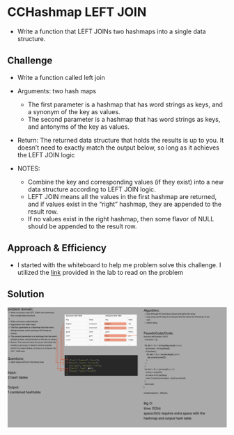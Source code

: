 # CCHashmap LEFT JOIN

- Write a function that LEFT JOINs two hashmaps into a single data structure.

## Challenge

- Write a function called left join
- Arguments: two hash maps
  - The first parameter is a hashmap that has word strings as keys, and a synonym of the key as values.
  - The second parameter is a hashmap that has word strings as keys, and antonyms of the key as values.
- Return: The returned data structure that holds the results is up to you. It doesn’t need to exactly match the output below, so long as it achieves the LEFT JOIN logic
- NOTES:

  - Combine the key and corresponding values (if they exist) into a new data structure according to LEFT JOIN logic.
  - LEFT JOIN means all the values in the first hashmap are returned, and if values exist in the “right” hashmap, they are appended to the result row.
  - If no values exist in the right hashmap, then some flavor of NULL should be appended to the result row.

## Approach & Efficiency

- I started with the whiteboard to help me problem solve this challenge.  I utilized the [link](https://www.tutorialspoint.com/sql/sql-left-joins.htm) provided in the lab to read on the problem

## Solution
![](/assets/cc33-WB.png)
